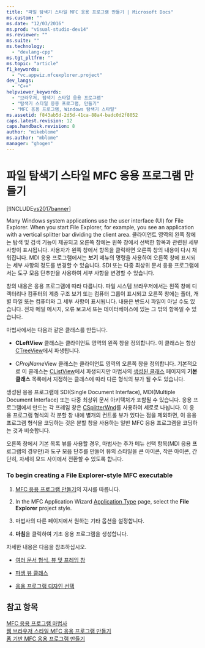 ```yaml
---
title: "파일 탐색기 스타일 MFC 응용 프로그램 만들기 | Microsoft Docs"
ms.custom: ""
ms.date: "12/03/2016"
ms.prod: "visual-studio-dev14"
ms.reviewer: ""
ms.suite: ""
ms.technology: 
  - "devlang-cpp"
ms.tgt_pltfrm: ""
ms.topic: "article"
f1_keywords: 
  - "vc.appwiz.mfcexplorer.project"
dev_langs: 
  - "C++"
helpviewer_keywords: 
  - "브라우저, 탐색기 스타일 응용 프로그램"
  - "탐색기 스타일 응용 프로그램, 만들기"
  - "MFC 응용 프로그램, Windows 탐색기 스타일"
ms.assetid: f843ab5d-2d5d-41ca-88a4-badc0d2f8052
caps.latest.revision: 12
caps.handback.revision: 8
author: "mikeblome"
ms.author: "mblome"
manager: "ghogen"
---
```

# 파일 탐색기 스타일 MFC 응용 프로그램 만들기
[!INCLUDE[vs2017banner](../../assembler/inline/includes/vs2017banner.md)]

Many Windows system applications use the user interface \(UI\) for File Explorer.  When you start File Explorer, for example, you see an application with a vertical splitter bar dividing the client area.  클라이언트 영역의 왼쪽 창에는 탐색 및 검색 기능이 제공되고 오른쪽 창에는 왼쪽 창에서 선택한 항목과 관련된 세부 사항이 표시됩니다.  사용자가 왼쪽 창에서 항목을 클릭하면 오른쪽 창의 내용이 다시 채워집니다.  MDI 응용 프로그램에서는 **보기** 메뉴의 명령을 사용하여 오른쪽 창에 표시되는 세부 사항의 정도를 변경할 수 있습니다. SDI 또는 다중 최상위 문서 응용 프로그램에서는 도구 모음 단추만을 사용하여 세부 사항을 변경할 수 있습니다.  
  
 창의 내용은 응용 프로그램에 따라 다릅니다.  파일 시스템 브라우저에서는 왼쪽 창에 디렉터리나 컴퓨터의 계층 구조 보기 또는 컴퓨터 그룹이 표시되고 오른쪽 창에는 폴더, 개별 파일 또는 컴퓨터와 그 세부 사항이 표시됩니다.  내용은 반드시 파일이 아닐 수도 있습니다.  전자 메일 메시지, 오류 보고서 또는 데이터베이스에 있는 그 밖의 항목일 수 있습니다.  
  
 마법사에서는 다음과 같은 클래스를 만듭니다.  
  
-   **CLeftView** 클래스는 클라이언트 영역의 왼쪽 창을 정의합니다.  이 클래스는 항상 [CTreeView](../../mfc/reference/ctreeview-class.md)에서 파생됩니다.  
  
-   C*ProjName*View 클래스는 클라이언트 영역의 오른쪽 창을 정의합니다.  기본적으로 이 클래스는 [CListView](../../mfc/reference/clistview-class.md)에서 파생되지만 마법사의 [생성된 클래스](../../mfc/reference/generated-classes-mfc-application-wizard.md) 페이지의 **기본 클래스** 목록에서 지정하는 클래스에 따라 다른 형식의 뷰가 될 수도 있습니다.  
  
 생성된 응용 프로그램에 SDI\(Single Document Interface\), MDI\(Multiple Document Interface\) 또는 다중 최상위 문서 아키텍처가 포함될 수 있습니다.  응용 프로그램에서 만드는 각 프레임 창은 [CSplitterWnd](../../mfc/reference/csplitterwnd-class.md)를 사용하여 세로로 나뉩니다.  이 응용 프로그램 형식의 각 분할 창 내에 별개의 컨트롤 뷰가 있다는 점을 제외하면, 이 응용 프로그램 형식을 코딩하는 것은 분할 창을 사용하는 일반 MFC 응용 프로그램을 코딩하는 것과 비슷합니다.  
  
 오른쪽 창에서 기본 목록 뷰를 사용할 경우, 마법사는 추가 메뉴 선택 항목\(MDI 응용 프로그램의 경우만\)과 도구 모음 단추를 만들어 뷰의 스타일을 큰 아이콘, 작은 아이콘, 간단히, 자세히 모드 사이에서 전환할 수 있도록 합니다.  
  
### To begin creating a File Explorer\-style MFC executable  
  
1.  [MFC 응용 프로그램 만들기](../../mfc/reference/creating-an-mfc-application.md)의 지시를 따릅니다.  
  
2.  In the MFC Application Wizard [Application Type](../../mfc/reference/application-type-mfc-application-wizard.md) page, select the **File Explorer** project style.  
  
3.  마법사의 다른 페이지에서 원하는 기타 옵션을 설정합니다.  
  
4.  **마침**을 클릭하여 기초 응용 프로그램을 생성합니다.  
  
 자세한 내용은 다음을 참조하십시오.  
  
-   [여러 문서 형식, 뷰 및 프레임 창](../../mfc/multiple-document-types-views-and-frame-windows.md)  
  
-   [파생 뷰 클래스](../../mfc/derived-view-classes-available-in-mfc.md)  
  
-   [응용 프로그램 디자인 선택](../../mfc/application-design-choices.md)  
  
## 참고 항목  
 [MFC 응용 프로그램 마법사](../../mfc/reference/mfc-application-wizard.md)   
 [웹 브라우저 스타일 MFC 응용 프로그램 만들기](../../mfc/reference/creating-a-web-browser-style-mfc-application.md)   
 [폼 기반 MFC 응용 프로그램 만들기](../../mfc/reference/creating-a-forms-based-mfc-application.md)